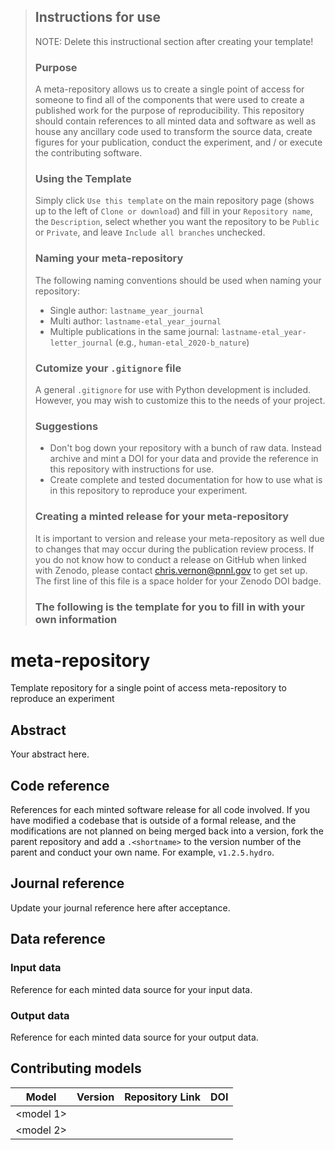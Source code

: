 <!--your zenodo badge here-->

>## Instructions for use
>NOTE:  Delete this instructional section after creating your template!
>
>### Purpose
>A meta-repository allows us to create a single point of access for someone to find all of the components that were used to create a published work for the purpose of reproducibility.  This repository should contain references to all minted data and software as well as house any ancillary code used to transform the source data, create figures for your publication, conduct the experiment, and / or execute the contributing software.
>
>### Using the Template
>Simply click `Use this template` on the main repository page (shows up to the left of `Clone or download`) and fill in your `Repository name`, the `Description`, select whether you want the repository to be `Public` or `Private`, and leave `Include all branches` unchecked.
>
>### Naming your meta-repository
>The following naming conventions should be used when naming your repository:  
>- Single author:  `lastname_year_journal`
>- Multi author:  `lastname-etal_year_journal`
>- Multiple publications in the same journal:  `lastname-etal_year-letter_journal` (e.g., `human-etal_2020-b_nature`)
>
>### Cutomize your `.gitignore` file
>A general `.gitignore` for use with Python development is included.  However, you may wish to customize this to the needs of your project.
>
>### Suggestions
>- Don't bog down your repository with a bunch of raw data.  Instead archive and mint a DOI for your data and provide the reference in this repository with instructions for use. 
>- Create complete and tested documentation for how to use what is in this repository to reproduce your experiment.
>
>### Creating a minted release for your meta-repository
>It is important to version and release your meta-repository as well due to changes that may occur during the publication review process.  If you do not know how to conduct a release on GitHub when linked with Zenodo, please contact chris.vernon@pnnl.gov to get set up.  The first line of this file is a space holder for your Zenodo DOI badge.
>
>
>### The following is the template for you to fill in with your own information


# meta-repository
Template repository for a single point of access meta-repository to reproduce an experiment


## Abstract
Your abstract here.

## Code reference
References for each minted software release for all code involved.  If you have modified a codebase that is outside of a formal release, and the modifications are not planned on being merged back into a version, fork the parent repository and add a `.<shortname>` to the version number of the parent and conduct your own name.  For example, `v1.2.5.hydro`.

## Journal reference
Update your journal reference here after acceptance.

## Data reference

### Input data
Reference for each minted data source for your input data.  

### Output data
Reference for each minted data source for your output data.  

## Contributing models
| Model | Version | Repository Link | DOI |
|-------|---------|-----------------|-----|
| <model 1> | <version> | <link to code repository> | <link to DOI dataset> |
| <model 2> | <version> | <link to code repository> | <link to DOI dataset> |

